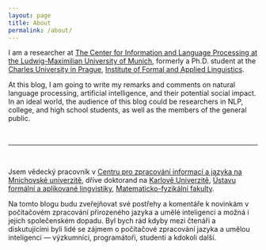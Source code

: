 ```yaml
---
layout: page
title: About
permalink: /about/
---
```


I am a researcher at [The Center for Information and Language Processing at the
Ludwig-Maximilian University of
Munich](https://www.cis.uni-muenchen.de/ueber_uns/index.html), formerly a Ph.D.
student at the [Charles University in Prague](http://www.cuni.cz), [Institute
of Formal and Applied Linguistics](http://ufal.cz).

At this blog, I am going to write my remarks and comments on natural language
processing, artificial intelligence, and their potential social impact. In an
ideal world, the audience of this blog could be researchers in NLP, college,
and high school students, as well as the members of the general public.

<br />

---

<br />

Jsem vědecký pracovník v [Centru pro zpracování informací a jazyka na
Mnichovské univerzitě](https://www.cis.uni-muenchen.de/ueber_uns/index.html),
dříve doktorand na [Karlově Univerzitě](http://www.cuni.cz), [Ústavu formální a
aplikované lingvistiky](http://ufal.cz), [Matematicko-fyzikální
fakulty](http://mff.cuni.cz).

Na tomto blogu budu zveřejňovat své postřehy a komentáře k novinkám v
počítačovém zpracování přirozeného jazyka a umělé inteligenci a možná i jejich
společenském dopadu. Byl bych rád kdyby mezi čtenáři a diskutujícími byli lidé
se zájmem o počítačové zpracování jazyka a umělou inteligenci — výzkumníci,
programátoři, studenti a kdokoli další.
